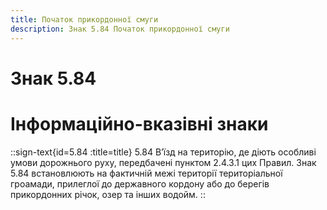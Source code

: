 ```yaml
---
title: Початок прикордонної смуги
description: Знак 5.84 Початок прикордонної смуги
---
```

# Знак 5.84
# Інформаційно-вказівні знаки
::sign-text{id=5.84 :title=title}
5.84 В’їзд на територію, де діють особливі умови дорожнього руху, передбачені пунктом 2.4.3.1 цих Правил.
Знак 5.84 встановлюють на фактичній межі території територіальної гроамади, прилеглої до державного кордону або до берегів прикордонних річок, озер та інших водойм.
::